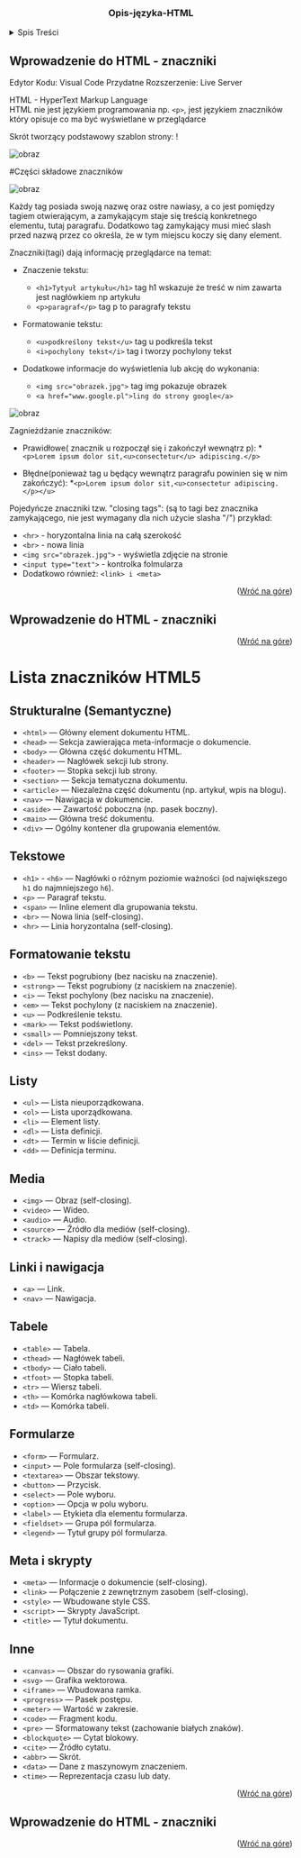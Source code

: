 <a id="readme-top"></a>

<br />
<div algin="center">
  <h3 align="center">Opis-języka-HTML</h3>
</div>

<details>
  <summary>Spis Treści</summary>
  <ol>
    <li><a href="#wprowadzenie-do-html">Wprowadzenie do HTML - znaczniki</a></li>
    <li><a href="#roadmap">Szablon strony html5</a></li>
    <li><a href="#contributing">Przykład konwersji tekstu z edytora na html</a></li>
    <li><a href="#license">Elementy blokowe i liniowe w html</a></li>
    <li><a href="#contact">Nagłówki w html</a></li>
    <li><a href="#listofmarkup">Lista znaczników w HTML5</a></li>
  </ol>
</details>

<a id="wprowadzenie-do-html"></a>
## Wprowadzenie do HTML - znaczniki
Edytor Kodu: Visual Code
Przydatne Rozszerzenie: Live Server

HTML - HyperText Markup Language 
<br>
HTML nie jest językiem programowania np. ```<p>```, jest językiem znaczników który opisuje co ma być wyświetlane w przeglądarce

Skrót tworzący podstawowy szablon strony: !

![obraz](https://github.com/user-attachments/assets/5da7475d-4045-439c-8920-310f0094ff4c)


#Części składowe znaczników

![obraz](https://github.com/user-attachments/assets/f68ca555-f9db-4fb9-85ff-bd36997ee194)

Każdy tag posiada swoją nazwę oraz ostre nawiasy, a co jest pomiędzy tagiem otwierającym, a zamykającym staje się treścią konkretnego elementu, tutaj paragrafu. Dodatkowo tag zamykający musi mieć slash przed nazwą przez co określa, że w tym miejscu koczy się dany element.

Znaczniki(tagi) dają informację przeglądarce na temat:
- Znaczenie tekstu:
  * ```<h1>Tytyuł artykułu</h1>``` tag h1 wskazuje że treść w nim zawarta jest nagłówkiem np artykułu
  * ```<p>paragraf</p>``` tag p to paragrafy tekstu

- Formatowanie tekstu:
  * ```<u>podkreślony tekst</u>``` tag u podkreśla tekst
  * ```<i>pochylony tekst</i>``` tag i tworzy pochylony tekst

- Dodatkowe informacje do wyświetlenia lub akcję do wykonania:
  * ```<img src="obrazek.jpg">``` tag img pokazuje obrazek
  * ```<a href="www.google.pl">ling do strony google</a>```
 
![obraz](https://github.com/user-attachments/assets/6508f242-f457-41d3-8501-a6f48687fabe)


Zagnieżdżanie znaczników:
- Prawidłowe( znacznik u rozpoczął się i zakończył wewnątrz p):
  *```<p>Lorem ipsum dolor sit,<u>consectetur</u> adipiscing.</p>```
  
- Błędne(ponieważ tag u będący wewnątrz paragrafu powinien się w nim zakończyć):
  *```<p>Lorem ipsum dolor sit,<u>consectetur adipiscing.</p></u>```

Pojedyńcze znaczniki tzw. "closing tags": (są to tagi bez znacznika zamykającego, nie jest wymagany dla nich użycie slasha "/") przykład:
* ```<hr>``` - horyzontalna linia na całą szerokość
* ```<br>``` - nowa linia
* ```<img src="obrazek.jpg">``` - wyświetla zdjęcie na stronie
* ```<input type="text">``` - kontrolka folmularza
* Dodatkowo również: ```<link> i <meta>```
    



<p align="right">(<a href="#readme-top">Wróć na góre</a>)</p>

<a id="wprowadzenie-do-html"></a>
## Wprowadzenie do HTML - znaczniki

<p align="right">(<a href="#readme-top">Wróć na góre</a>)</p>

<a id="listofmarkup"></a>
# Lista znaczników HTML5

## Strukturalne (Semantyczne)
- `<html>` — Główny element dokumentu HTML.
- `<head>` — Sekcja zawierająca meta-informacje o dokumencie.
- `<body>` — Główna część dokumentu HTML.
- `<header>` — Nagłówek sekcji lub strony.
- `<footer>` — Stopka sekcji lub strony.
- `<section>` — Sekcja tematyczna dokumentu.
- `<article>` — Niezależna część dokumentu (np. artykuł, wpis na blogu).
- `<nav>` — Nawigacja w dokumencie.
- `<aside>` — Zawartość poboczna (np. pasek boczny).
- `<main>` — Główna treść dokumentu.
- `<div>` — Ogólny kontener dla grupowania elementów.

## Tekstowe
- `<h1>` - `<h6>` — Nagłówki o różnym poziomie ważności (od największego `h1` do najmniejszego `h6`).
- `<p>` — Paragraf tekstu.
- `<span>` — Inline element dla grupowania tekstu.
- `<br>` — Nowa linia (self-closing).
- `<hr>` — Linia horyzontalna (self-closing).

## Formatowanie tekstu
- `<b>` — Tekst pogrubiony (bez nacisku na znaczenie).
- `<strong>` — Tekst pogrubiony (z naciskiem na znaczenie).
- `<i>` — Tekst pochylony (bez nacisku na znaczenie).
- `<em>` — Tekst pochylony (z naciskiem na znaczenie).
- `<u>` — Podkreślenie tekstu.
- `<mark>` — Tekst podświetlony.
- `<small>` — Pomniejszony tekst.
- `<del>` — Tekst przekreślony.
- `<ins>` — Tekst dodany.

## Listy
- `<ul>` — Lista nieuporządkowana.
- `<ol>` — Lista uporządkowana.
- `<li>` — Element listy.
- `<dl>` — Lista definicji.
- `<dt>` — Termin w liście definicji.
- `<dd>` — Definicja terminu.

## Media
- `<img>` — Obraz (self-closing).
- `<video>` — Wideo.
- `<audio>` — Audio.
- `<source>` — Źródło dla mediów (self-closing).
- `<track>` — Napisy dla mediów (self-closing).

## Linki i nawigacja
- `<a>` — Link.
- `<nav>` — Nawigacja.

## Tabele
- `<table>` — Tabela.
- `<thead>` — Nagłówek tabeli.
- `<tbody>` — Ciało tabeli.
- `<tfoot>` — Stopka tabeli.
- `<tr>` — Wiersz tabeli.
- `<th>` — Komórka nagłówkowa tabeli.
- `<td>` — Komórka tabeli.

## Formularze
- `<form>` — Formularz.
- `<input>` — Pole formularza (self-closing).
- `<textarea>` — Obszar tekstowy.
- `<button>` — Przycisk.
- `<select>` — Pole wyboru.
- `<option>` — Opcja w polu wyboru.
- `<label>` — Etykieta dla elementu formularza.
- `<fieldset>` — Grupa pól formularza.
- `<legend>` — Tytuł grupy pól formularza.

## Meta i skrypty
- `<meta>` — Informacje o dokumencie (self-closing).
- `<link>` — Połączenie z zewnętrznym zasobem (self-closing).
- `<style>` — Wbudowane style CSS.
- `<script>` — Skrypty JavaScript.
- `<title>` — Tytuł dokumentu.

## Inne
- `<canvas>` — Obszar do rysowania grafiki.
- `<svg>` — Grafika wektorowa.
- `<iframe>` — Wbudowana ramka.
- `<progress>` — Pasek postępu.
- `<meter>` — Wartość w zakresie.
- `<code>` — Fragment kodu.
- `<pre>` — Sformatowany tekst (zachowanie białych znaków).
- `<blockquote>` — Cytat blokowy.
- `<cite>` — Źródło cytatu.
- `<abbr>` — Skrót.
- `<data>` — Dane z maszynowym znaczeniem.
- `<time>` — Reprezentacja czasu lub daty.


<p align="right">(<a href="#readme-top">Wróć na góre</a>)</p>



<a id="wprowadzenie-do-html"></a>
## Wprowadzenie do HTML - znaczniki

<p align="right">(<a href="#readme-top">Wróć na góre</a>)</p>

